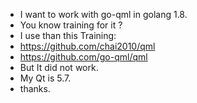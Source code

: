 * I want to work with go-qml in golang 1.8.
* You know training for it ? 
* I use than this Training:
* https://github.com/chai2010/qml
* https://github.com/go-qml/qml
* But It did not work.
* My Qt is 5.7.
* thanks.
